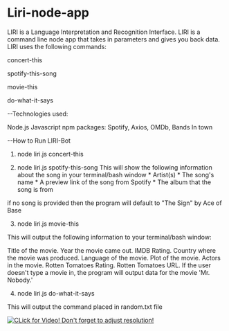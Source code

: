 # Liri-node-app


LIRI is a Language Interpretation and Recognition Interface. LIRI is a command line node app that takes in parameters and gives you back data. LIRI uses the following commands:

   concert-this
     
   spotify-this-song
   
   movie-this
   
   do-what-it-says
       

--Technologies used:

Node.js
Javascript
npm packages: Spotify, Axios, OMDb, Bands In town


--How to Run LIRI-Bot

1) node liri.js concert-this 

2) node liri.js spotify-this-song <song name here> This will show the following information about the song in your terminal/bash window * Artist(s) * The song's name * A preview link of the song from Spotify * The album that the song is from

if no song is provided then the program will default to
"The Sign" by Ace of Base



3) node liri.js movie-this <movie name here>

This will output the following information to your terminal/bash window:

Title of the movie.
Year the movie came out.
IMDB Rating.
Country where the movie was produced.
Language of the movie.
Plot of the movie.
Actors in the movie.
Rotten Tomatoes Rating.
Rotten Tomatoes URL.
If the user doesn't type a movie in, the program will output data for the movie 'Mr. Nobody.'

4) node liri.js do-what-it-says

This will output the command placed in random.txt file



[![CLick for Video! Don't forget to adjust resolution!](https://i.vimeocdn.com/video/746503578.jpg)](https://player.vimeo.com/video/306703692)

